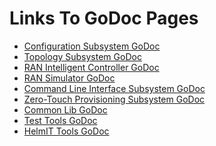<!--
SPDX-FileCopyrightText: 2022 2020-present Open Networking Foundation <info@opennetworking.org>

SPDX-License-Identifier: Apache-2.0
-->

# Links To GoDoc Pages

- [Configuration Subsystem GoDoc](https://pkg.go.dev/github.com/onosproject/onos-config)
- [Topology Subsystem GoDoc](https://pkg.go.dev/github.com/onosproject/onos-topo)
- [RAN Intelligent Controller GoDoc](https://pkg.go.dev/github.com/onosproject/onos-ric)
- [RAN Simulator GoDoc](https://pkg.go.dev/github.com/onosproject/ran-simulator)
- [Command Line Interface Subsystem GoDoc](https://pkg.go.dev/github.com/onosproject/onos-cli)
- [Zero-Touch Provisioning Subsystem GoDoc](https://pkg.go.dev/github.com/onosproject/onos-ztp)
- [Common Lib GoDoc](https://pkg.go.dev/github.com/onosproject/onos-lib-go)
- [Test Tools GoDoc](https://pkg.go.dev/github.com/onosproject/onos-test)
- [HelmIT Tools GoDoc](https://pkg.go.dev/github.com/onosproject/helmit)
